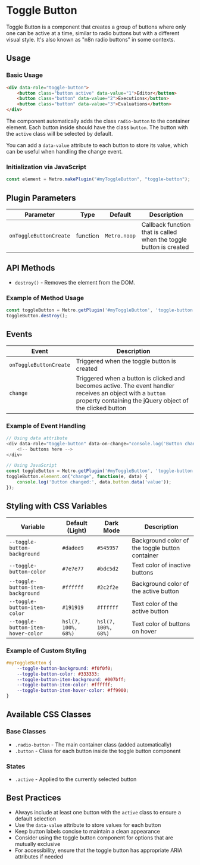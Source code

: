 # Toggle Button

Toggle Button is a component that creates a group of buttons where only one can be active at a time, similar to radio buttons but with a different visual style. It's also known as "n8n radio buttons" in some contexts.

## Usage

### Basic Usage

```html
<div data-role="toggle-button">
    <button class="button active" data-value="1">Editor</button>
    <button class="button" data-value="2">Executions</button>
    <button class="button" data-value="3">Evaluations</button>
</div>
```

The component automatically adds the class `radio-button` to the container element. Each button inside should have the class `button`. The button with the `active` class will be selected by default.

You can add a `data-value` attribute to each button to store its value, which can be useful when handling the change event.

### Initialization via JavaScript

```javascript
const element = Metro.makePlugin("#myToggleButton", "toggle-button");
```

## Plugin Parameters

| Parameter | Type | Default | Description |
| --------- | ---- | ------- | ----------- |
| `onToggleButtonCreate` | function | `Metro.noop` | Callback function that is called when the toggle button is created |

## API Methods

+ `destroy()` - Removes the element from the DOM.

### Example of Method Usage

```javascript
const toggleButton = Metro.getPlugin('#myToggleButton', 'toggle-button');
toggleButton.destroy();
```

## Events

| Event | Description |
| ----- | ----------- |
| `onToggleButtonCreate` | Triggered when the toggle button is created |
| `change` | Triggered when a button is clicked and becomes active. The event handler receives an object with a `button` property containing the jQuery object of the clicked button |

### Example of Event Handling

```javascript
// Using data attribute
<div data-role="toggle-button" data-on-change="console.log('Button changed:', arguments[0].button.data('value'))">
    <!-- buttons here -->
</div>

// Using JavaScript
const toggleButton = Metro.getPlugin('#myToggleButton', 'toggle-button');
toggleButton.element.on("change", function(e, data) {
    console.log('Button changed:', data.button.data('value'));
});
```

## Styling with CSS Variables

| Variable | Default (Light) | Dark Mode | Description |
| -------- | --------------- | --------- | ----------- |
| `--toggle-button-background` | `#dadee9` | `#545957` | Background color of the toggle button container |
| `--toggle-button-color` | `#7e7e77` | `#bdc5d2` | Text color of inactive buttons |
| `--toggle-button-item-background` | `#ffffff` | `#2c2f2e` | Background color of the active button |
| `--toggle-button-item-color` | `#191919` | `#ffffff` | Text color of the active button |
| `--toggle-button-item-hover-color` | `hsl(7, 100%, 68%)` | `hsl(7, 100%, 68%)` | Text color of buttons on hover |

### Example of Custom Styling

```css
#myToggleButton {
    --toggle-button-background: #f0f0f0;
    --toggle-button-color: #333333;
    --toggle-button-item-background: #007bff;
    --toggle-button-item-color: #ffffff;
    --toggle-button-item-hover-color: #ff9900;
}
```

## Available CSS Classes

### Base Classes
- `.radio-button` - The main container class (added automatically)
- `.button` - Class for each button inside the toggle button component

### States
- `.active` - Applied to the currently selected button

## Best Practices

- Always include at least one button with the `active` class to ensure a default selection
- Use the `data-value` attribute to store values for each button
- Keep button labels concise to maintain a clean appearance
- Consider using the toggle button component for options that are mutually exclusive
- For accessibility, ensure that the toggle button has appropriate ARIA attributes if needed